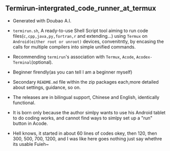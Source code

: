 ## Termirun-intergrated_code_runner_at_termux
- Generated with Doubao A.I.

- `termirun.sh`, A ready-to-use Shell Script tool aiming to run code files(`c,cpp,java,py,fortran,r` and extending...) using `Termux` on `Android(either root or unroot)` devices, convenitntly, by encasing the calls for multiple compilers into simple unified commands.  

- Recommending `termirun`'s association with `Termux`, `Acode`, `Acodex-Terminal`(optional).

- Beginner firendly(as you can tell I am a beginner myself)

- Secondary `README.md` file within the zip packages each,more detailed about settings, guidance, so on.
  
- The releases are in bilingual support, Chinese and English, identically functional.

- It is born only because the author simlpy wants to use his Android tablet to do coding works, and cannot find ways to simlpy set up a "run" button in Acode.

- Hell knows, it started in about 60 lines of codes okey, then 120, then 300, 500, 700, 1200, and I was like here goes nothing just say whethre its usable Fuieh~
